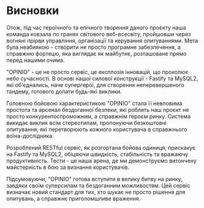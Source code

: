 # Висновки

Отож, під час героїчного та епічного творення даного проєкту наша команда ковзала по гранях світового веб-всесвіту, пройшовши через вогняні прірви управління, організації та керування опитуваннями. Мета була неабиякою - створити не просто програмне забезпечення, а справжню фортецю, яка виглядає як майбутнє, розташоване прямо перед нашими очима.

"OPINIO" - це не просто сервіс, це експлозія інновацій, що проколює небо сучасності. В основі нашої силової конструкції - Fastify та MySQL2, які об'єднались, наче супергерої, для створення неперевершеного тандему, готового долати будь-які виклики.

Головною бойовою характеристикою "OPINIO" стала її невловима простота та арсенал бездоганної безпеки, які роблять наш проєкт не просто конкурентоспроможним, а справжнім героєм ринку. Система викидає виклик всім стереотипам, пропонуючи безкоштовні опитування, які перетворюють кожного користувача в справжнього воїна-дослідника.

Розроблений RESTful сервіс, як розгортана бойова одиниця, прискакує на Fastify та MySQL2, обіцяючи швидкість, стабільність та вражаючу продуктивність. Тести - це наша арена, де ми демонструємо витончену майстерність в бою за визнання користувачів.

Підсумовуючи, "OPINIO" готова вступити в велику битву на ринку, завдяки своїм суперсилам та бездоганним можливостям. Цей сервіс визначає новий стандарт для тих, хто шукає не просто рішення для опитувань, а справжнє приголомшливе враження.
